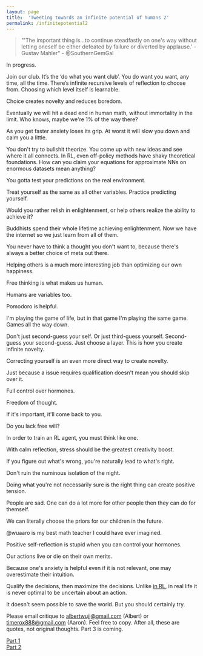 ```yaml
---
layout: page
title:  'Tweeting towards an infinite potential of humans 2'
permalink: /infinitepotential2
---
```


> "'The important thing is...to continue steadfastly on one's way without
letting oneself be either defeated by failure or diverted by applause.' - Gustav Mahler" - @SouthernGemGal

In progress.

Join our club. It’s the ‘do what you want club’. You do want you want, any time, all the time. There’s infinite recursive levels of reflection to choose from. Choosing which level itself is learnable.

Choice creates novelty and reduces boredom.

Eventually we will hit a dead end in human math, without immortality in the limit. Who knows, maybe we're 1% of the way there?

As you get faster anxiety loses its grip. At worst it will slow you down and calm you a little.


You don't try to bullshit theorize. You come up with new ideas and see where it all connects. In RL, even off-policy methods have shaky theoretical foundations. How can you claim your equations for approximate NNs on enormous datasets mean anything?

You gotta test your predictions on the real environment.

Treat yourself as the same as all other variables. Practice predicting yourself.

Would you rather relish in enlightenment, or help others realize the ability to achieve it?

Buddhists spend their whole lifetime achieving enlightenment. Now we have the internet so we just learn from all of them.

You never have to think a thought you don't want to, because there's always a better choice of meta out there.

Helping others is a much more interesting job than optimizing our own happiness.

Free thinking is what makes us human.

Humans are variables too.

Pomodoro is helpful.

I'm playing the game of life, but in that game I'm playing the same game. Games all the way down.

Don't just second-guess your self. Or just third-guess yourself. Second-guess your second-guess. Just choose a layer. This is how you create infinite novelty.

Correcting yourself is an even more direct way to create novelty.

Just because a issue requires qualification doesn't mean you should skip over it.

Full control over hormones.  

Freedom of thought.

If it's important, it'll come back to you.

Do you lack free will?

In order to train an RL agent, you must think like one.

With calm reflection, stress should be the greatest creativity boost.

If you figure out what's wrong, you're naturally lead to what's right.

Don't ruin the numinous isolation of the night.

Doing what you're not necessarily sure is the right thing can create positive tension.

People are sad. One can do a lot more for other people then they can do for themself.

We can literally choose the priors for our children in the future.

@wuaaro is my best math teacher I could have ever imagined.

Positive self-reflection is stupid when you can control your hormones.

Our actions live or die on their own merits.

Because one's anxiety is helpful even if it is not relevant, one may overestimate their intuition.


Qualify the decisions, then maximize the decisions. Unlike [in RL](http://incompleteideas.net/book/RLbook2018.pdf#page=345), in real life it is never optimal to be uncertain about an action.

It doesn't seem possible to save the world. But you should certainly try.

Please email critique to <albertwujj@gmail.com> (Albert) or <timerox888@gmail.com> (Aaron). Feel free to copy. After all, these are quotes, not original thoughts. Part 3 is coming.

[Part 1](http://amathematicalworld.com/infinitepotential)  
[Part 2](http://amathematicalworld.com/infinitepotential2)